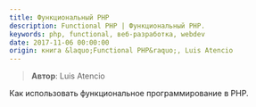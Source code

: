 ```yaml
---
title: Функциональный PHP
description: Functional PHP | Функциональный PHP.
keywords: php, functional, веб-разработка, webdev
date: 2017-11-06 00:00:00
origin: книга &laquo;Functional PHP&raquo;, Luis Atencio
---
```


> **Автор**: Luis Atencio

Как использовать функциональное программирование в PHP.